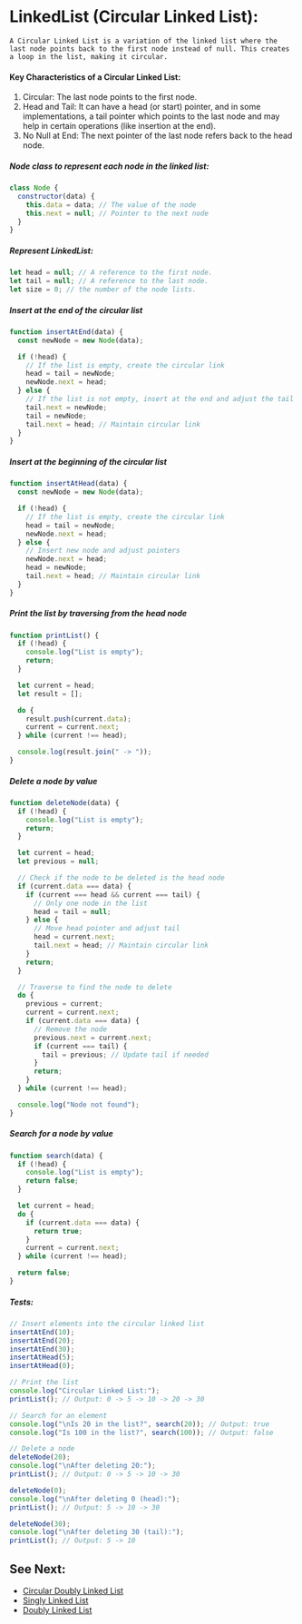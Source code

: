 # LinkedList (Circular Linked List):

    A Circular Linked List is a variation of the linked list where the last node points back to the first node instead of null. This creates a loop in the list, making it circular.

#### Key Characteristics of a Circular Linked List:

1. Circular: The last node points to the first node.
2. Head and Tail: It can have a head (or start) pointer, and in some implementations, a tail pointer which points to the last node and may help in certain operations (like insertion at the end).
3. No Null at End: The next pointer of the last node refers back to the head node.

##### Node class to represent each node in the linked list:

```javascript
class Node {
  constructor(data) {
    this.data = data; // The value of the node
    this.next = null; // Pointer to the next node
  }
}
```

##### Represent LinkedList:

```javascript
let head = null; // A reference to the first node.
let tail = null; // A reference to the last node.
let size = 0; // the number of the node lists.
```

##### Insert at the end of the circular list

```javascript
function insertAtEnd(data) {
  const newNode = new Node(data);

  if (!head) {
    // If the list is empty, create the circular link
    head = tail = newNode;
    newNode.next = head;
  } else {
    // If the list is not empty, insert at the end and adjust the tail's next
    tail.next = newNode;
    tail = newNode;
    tail.next = head; // Maintain circular link
  }
}
```

##### Insert at the beginning of the circular list

```javascript
function insertAtHead(data) {
  const newNode = new Node(data);

  if (!head) {
    // If the list is empty, create the circular link
    head = tail = newNode;
    newNode.next = head;
  } else {
    // Insert new node and adjust pointers
    newNode.next = head;
    head = newNode;
    tail.next = head; // Maintain circular link
  }
}
```

##### Print the list by traversing from the head node

```javascript
function printList() {
  if (!head) {
    console.log("List is empty");
    return;
  }

  let current = head;
  let result = [];

  do {
    result.push(current.data);
    current = current.next;
  } while (current !== head);

  console.log(result.join(" -> "));
}
```

##### Delete a node by value

```javascript
function deleteNode(data) {
  if (!head) {
    console.log("List is empty");
    return;
  }

  let current = head;
  let previous = null;

  // Check if the node to be deleted is the head node
  if (current.data === data) {
    if (current === head && current === tail) {
      // Only one node in the list
      head = tail = null;
    } else {
      // Move head pointer and adjust tail
      head = current.next;
      tail.next = head; // Maintain circular link
    }
    return;
  }

  // Traverse to find the node to delete
  do {
    previous = current;
    current = current.next;
    if (current.data === data) {
      // Remove the node
      previous.next = current.next;
      if (current === tail) {
        tail = previous; // Update tail if needed
      }
      return;
    }
  } while (current !== head);

  console.log("Node not found");
}
```

##### Search for a node by value

```javascript
function search(data) {
  if (!head) {
    console.log("List is empty");
    return false;
  }

  let current = head;
  do {
    if (current.data === data) {
      return true;
    }
    current = current.next;
  } while (current !== head);

  return false;
}
```

##### Tests:

```javascript
// Insert elements into the circular linked list
insertAtEnd(10);
insertAtEnd(20);
insertAtEnd(30);
insertAtHead(5);
insertAtHead(0);

// Print the list
console.log("Circular Linked List:");
printList(); // Output: 0 -> 5 -> 10 -> 20 -> 30

// Search for an element
console.log("\nIs 20 in the list?", search(20)); // Output: true
console.log("Is 100 in the list?", search(100)); // Output: false

// Delete a node
deleteNode(20);
console.log("\nAfter deleting 20:");
printList(); // Output: 0 -> 5 -> 10 -> 30

deleteNode(0);
console.log("\nAfter deleting 0 (head):");
printList(); // Output: 5 -> 10 -> 30

deleteNode(30);
console.log("\nAfter deleting 30 (tail):");
printList(); // Output: 5 -> 10
```

## See Next:
- [Circular Doubly Linked List](circular-doubly-linkedList.md)
- [Singly Linked List](singly-linkedList.md)
- [Doubly Linked List](doubly-linkedList.md)